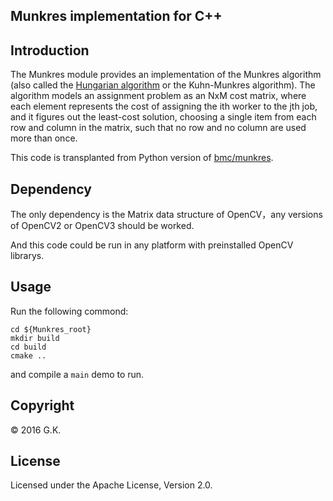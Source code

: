 Munkres implementation for C++
---------------------------------

## Introduction

The Munkres module provides an implementation of the Munkres algorithm
(also called the [Hungarian algorithm][] or the Kuhn-Munkres algorithm).
The algorithm models an assignment problem as an NxM cost matrix, where
each element represents the cost of assigning the ith worker to the jth
job, and it figures out the least-cost solution, choosing a single item
from each row and column in the matrix, such that no row and no column are
used more than once.

This code is transplanted from Python version of [bmc/munkres][].


## Dependency

The only dependency is the Matrix data structure of OpenCV，any versions 
of OpenCV2 or OpenCV3 should be worked.

And this code could be run in any platform with preinstalled OpenCV librarys.

## Usage

Run the following commond: 

```
cd ${Munkres_root}
mkdir build
cd build
cmake ..
```

and compile a `main` demo to run.

## Copyright

&copy; 2016 G.K.

## License

Licensed under the Apache License, Version 2.0.

[Hungarian algorithm]: http://en.wikipedia.org/wiki/Hungarian_algorithm
[bmc/munkres]: https://github.com/bmc/munkres